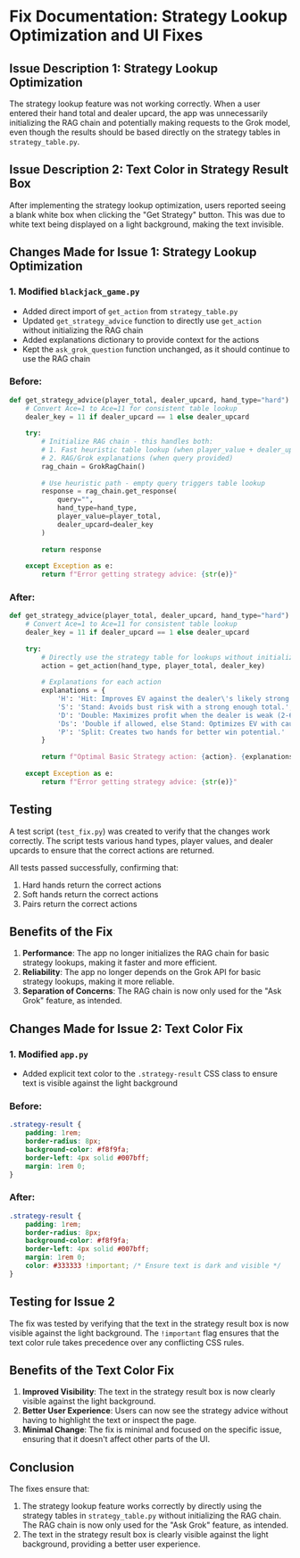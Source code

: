 # Fix Documentation: Strategy Lookup Optimization and UI Fixes

## Issue Description 1: Strategy Lookup Optimization
The strategy lookup feature was not working correctly. When a user entered their hand total and dealer upcard, the app was unnecessarily initializing the RAG chain and potentially making requests to the Grok model, even though the results should be based directly on the strategy tables in `strategy_table.py`.

## Issue Description 2: Text Color in Strategy Result Box
After implementing the strategy lookup optimization, users reported seeing a blank white box when clicking the "Get Strategy" button. This was due to white text being displayed on a light background, making the text invisible.

## Changes Made for Issue 1: Strategy Lookup Optimization

### 1. Modified `blackjack_game.py`
- Added direct import of `get_action` from `strategy_table.py`
- Updated `get_strategy_advice` function to directly use `get_action` without initializing the RAG chain
- Added explanations dictionary to provide context for the actions
- Kept the `ask_grok_question` function unchanged, as it should continue to use the RAG chain

### Before:
```python
def get_strategy_advice(player_total, dealer_upcard, hand_type="hard"):
    # Convert Ace=1 to Ace=11 for consistent table lookup
    dealer_key = 11 if dealer_upcard == 1 else dealer_upcard
    
    try:
        # Initialize RAG chain - this handles both:
        # 1. Fast heuristic table lookup (when player_value + dealer_upcard provided)  
        # 2. RAG/Grok explanations (when query provided)
        rag_chain = GrokRagChain()
        
        # Use heuristic path - empty query triggers table lookup
        response = rag_chain.get_response(
            query="",
            hand_type=hand_type,
            player_value=player_total,
            dealer_upcard=dealer_key
        )
        
        return response
        
    except Exception as e:
        return f"Error getting strategy advice: {str(e)}"
```

### After:
```python
def get_strategy_advice(player_total, dealer_upcard, hand_type="hard"):
    # Convert Ace=1 to Ace=11 for consistent table lookup
    dealer_key = 11 if dealer_upcard == 1 else dealer_upcard
    
    try:
        # Directly use the strategy table for lookups without initializing RAG chain
        action = get_action(hand_type, player_total, dealer_key)
        
        # Explanations for each action
        explanations = {
            'H': 'Hit: Improves EV against the dealer\'s likely strong hand.',
            'S': 'Stand: Avoids bust risk with a strong enough total.',
            'D': 'Double: Maximizes profit when the dealer is weak (2-6).',
            'Ds': 'Double if allowed, else Stand: Optimizes EV with caution.',
            'P': 'Split: Creates two hands for better win potential.'
        }
        
        return f"Optimal Basic Strategy action: {action}. {explanations.get(action, 'Action based on optimal play.')}"
        
    except Exception as e:
        return f"Error getting strategy advice: {str(e)}"
```

## Testing
A test script (`test_fix.py`) was created to verify that the changes work correctly. The script tests various hand types, player values, and dealer upcards to ensure that the correct actions are returned.

All tests passed successfully, confirming that:
1. Hard hands return the correct actions
2. Soft hands return the correct actions
3. Pairs return the correct actions

## Benefits of the Fix
1. **Performance**: The app no longer initializes the RAG chain for basic strategy lookups, making it faster and more efficient.
2. **Reliability**: The app no longer depends on the Grok API for basic strategy lookups, making it more reliable.
3. **Separation of Concerns**: The RAG chain is now only used for the "Ask Grok" feature, as intended.

## Changes Made for Issue 2: Text Color Fix

### 1. Modified `app.py`
- Added explicit text color to the `.strategy-result` CSS class to ensure text is visible against the light background

### Before:
```css
.strategy-result {
    padding: 1rem;
    border-radius: 8px;
    background-color: #f8f9fa;
    border-left: 4px solid #007bff;
    margin: 1rem 0;
}
```

### After:
```css
.strategy-result {
    padding: 1rem;
    border-radius: 8px;
    background-color: #f8f9fa;
    border-left: 4px solid #007bff;
    margin: 1rem 0;
    color: #333333 !important; /* Ensure text is dark and visible */
}
```

## Testing for Issue 2
The fix was tested by verifying that the text in the strategy result box is now visible against the light background. The `!important` flag ensures that the text color rule takes precedence over any conflicting CSS rules.

## Benefits of the Text Color Fix
1. **Improved Visibility**: The text in the strategy result box is now clearly visible against the light background.
2. **Better User Experience**: Users can now see the strategy advice without having to highlight the text or inspect the page.
3. **Minimal Change**: The fix is minimal and focused on the specific issue, ensuring that it doesn't affect other parts of the UI.

## Conclusion
The fixes ensure that:
1. The strategy lookup feature works correctly by directly using the strategy tables in `strategy_table.py` without initializing the RAG chain. The RAG chain is now only used for the "Ask Grok" feature, as intended.
2. The text in the strategy result box is clearly visible against the light background, providing a better user experience.